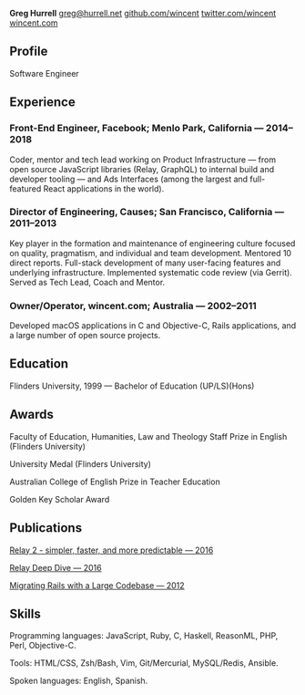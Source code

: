 **Greg Hurrell**
[greg@hurrell.net](mailto:greg@hurrell.net)
[github.com/wincent](https://github.com/wincent)
[twitter.com/wincent](https://twitter.com/wincent)
[wincent.com](https://wincent.com)

## Profile

Software Engineer

## Experience

### Front-End Engineer, Facebook; Menlo Park, California &#8212; 2014&#8211;2018

Coder, mentor and tech lead working on Product Infrastructure &#8212; from open source JavaScript libraries (Relay, GraphQL) to internal build and developer tooling &#8212; and Ads Interfaces (among the largest and full-featured React applications in the world).

### Director of Engineering, Causes; San Francisco, California &#8212; 2011&#8211;2013

Key player in the formation and maintenance of engineering culture focused on quality, pragmatism, and individual and team development. Mentored 10 direct reports. Full-stack development of many user-facing features and underlying infrastructure. Implemented systematic code review (via Gerrit). Served as Tech Lead, Coach and Mentor.

### Owner/Operator, wincent.com; Australia &#8212; 2002&#8211;2011

Developed macOS applications in C and Objective-C, Rails applications, and a large number of open source projects.

## Education

Flinders University, 1999 &#8212; Bachelor of Education (UP/LS)(Hons)

## Awards

Faculty of Education, Humanities, Law and Theology Staff Prize in English (Flinders University)

University Medal (Flinders University)

Australian College of English Prize in Teacher Education

Golden Key Scholar Award

## Publications

[Relay 2 - simpler, faster, and more predictable &#8212; 2016](https://youtu.be/OEfUBN9dAI8)

[Relay Deep Dive &#8212; 2016](https://youtu.be/oPSuvaYmXBY)

[Migrating Rails with a Large Codebase &#8212; 2012](https://youtu.be/qgCM2bca49w)

## Skills

Programming languages: JavaScript, Ruby, C, Haskell, ReasonML, PHP, Perl, Objective-C.

Tools: HTML/CSS, Zsh/Bash, Vim, Git/Mercurial, MySQL/Redis, Ansible.

Spoken languages: English, Spanish.
